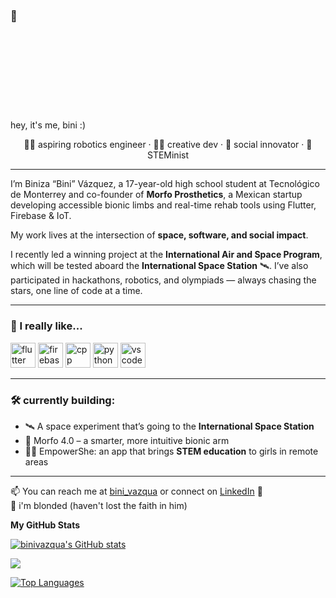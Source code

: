 ###  🦕

<svg viewBox="0 0 800 200" xmlns="http://www.w3.org/2000/svg" width="100%">
  <defs>
    <linearGradient id="gradient" x1="0%" y1="0%" x2="100%" y2="0%">
      <stop offset="0%" stop-color="#00C9FF">
        <animate attributeName="stop-color" values="#00C9FF;#92FE9D;#FFB6C1;#00C9FF" dur="8s" repeatCount="indefinite" />
      </stop>
      <stop offset="100%" stop-color="#92FE9D">
        <animate attributeName="stop-color" values="#92FE9D;#FFB6C1;#00C9FF;#92FE9D" dur="8s" repeatCount="indefinite" />
      </stop>
    </linearGradient>
  </defs>

  <text x="50%" y="50%" text-anchor="middle" dominant-baseline="middle"
        font-size="48" font-family="Segoe UI, sans-serif" fill="url(#gradient)">
    hey, it's me, bini :)
  </text>
</svg>

<p align="center">
  👩‍🚀 aspiring robotics engineer · 👩‍💻 creative dev · 🦾 social innovator · 💜 STEMinist
</p>

---

I’m Biniza “Bini” Vázquez, a 17-year-old high school student at Tecnológico de Monterrey and co-founder of **Morfo Prosthetics**, a Mexican startup developing accessible bionic limbs and real-time rehab tools using Flutter, Firebase & IoT.

My work lives at the intersection of **space, software, and social impact**.

I recently led a winning project at the **International Air and Space Program**, which will be tested aboard the **International Space Station** 🛰️. I’ve also participated in hackathons, robotics, and olympiads — always chasing the stars, one line of code at a time.  

---

### 🧠 I really like...
<p align="left">
  <img src="https://cdn.jsdelivr.net/gh/devicons/devicon/icons/flutter/flutter-original.svg" height="40" alt="flutter" />
  <img src="https://cdn.jsdelivr.net/gh/devicons/devicon/icons/firebase/firebase-plain.svg" height="40" alt="firebase" />
  <img src="https://cdn.jsdelivr.net/gh/devicons/devicon/icons/cplusplus/cplusplus-original.svg" height="40" alt="cpp" />
  <img src="https://cdn.jsdelivr.net/gh/devicons/devicon/icons/python/python-original.svg" height="40" alt="python" />
  <img src="https://cdn.jsdelivr.net/gh/devicons/devicon/icons/vscode/vscode-original.svg" height="40" alt="vscode" />
</p>

---

### 🛠️ currently building:
- 🛰️ A space experiment that’s going to the **International Space Station**
- 🦾 Morfo 4.0 – a smarter, more intuitive bionic arm  
- 👩‍🏫 EmpowerShe: an app that brings **STEM education** to girls in remote areas   

---

📫 You can reach me at [bini_vazqua](https://www.instagram.com/bini_vazqua/) or connect on [LinkedIn](https://www.linkedin.com/in/binivazquez/) 💌  
🌊 i'm blonded (haven't lost the faith in him) 

<p></p>
<b>My GitHub Stats</b>

<div class="stats">
<p>
<a href="http://www.github.com/binivazqua"><img src="https://github-readme-stats.vercel.app/api?username=binivazqua&show_icons=true&hide=&count_private=true&title_color=a855f7&text_color=000000&icon_color=14b8a6&bg_color=ffffff&hide_border=true&show_icons=true" alt="binivazqua's GitHub stats" /></a>
</p>

<p>
<a href="http://www.github.com/binivazqua"><img src="https://github-readme-streak-stats.herokuapp.com/?user=binivazqua&stroke=000000&background=ffffff&ring=a855f7&fire=a855f7&currStreakNum=000000&currStreakLabel=a855f7&sideNums=000000&sideLabels=000000&dates=000000&hide_border=true" /></a>
</p>

<p>
<a href="https://github.com/binivazqua" align="left"><img src="https://github-readme-stats.vercel.app/api/top-langs/?username=binivazqua&langs_count=10&title_color=a855f7&text_color=000000&icon_color=14b8a6&bg_color=ffffff&hide_border=true&locale=en&custom_title=Top%20%Languages" alt="Top Languages" /></a>
</p>
</div>



<!--
**binivazqua/binivazqua** is a ✨ _special_ ✨ repository because its `README.md` (this file) appears on your GitHub profile.
--!>
<br>




